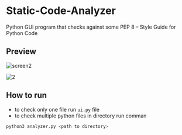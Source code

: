 # Static-Code-Analyzer
Python GUI program that checks against some PEP 8 – Style Guide for Python Code 


## Preview
![screen2](https://user-images.githubusercontent.com/67506662/236625956-8f3a4783-9045-44ee-88b3-4bb935adccc8.png)

![2](https://user-images.githubusercontent.com/67506662/236626055-0bf38673-bcd4-4c49-b0b3-a13248067726.png)

## How to run

- to check only one file run `ui.py` file 
- to check multiple python files in directory run comman
``` python
python3 analyzer.py <path to directory>
```
